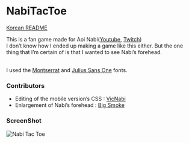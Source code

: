 # NabiTacToe

[Korean README](README.ko.md)

This is a fan game made for Aoi Nabi([Youtube](https://www.youtube.com/channel/UCzKkwB84Y0ql0EvyOWRSkEw), [Twitch](https://www.twitch.tv/nabinya))<br>
I don’t know how I ended up making a game like this either. But the one thing that I’m certain of is that I wanted to see Nabi’s forehead.<br><br>

I used the [Montserrat](https://fonts.google.com/specimen/Montserrat?query=Montserrat) and [Julius Sans One](https://fonts.google.com/specimen/Julius+Sans+One?query=Julius) fonts.

### Contributors
* Editing of the mobile version’s CSS : [VicNabi](https://twitter.com/VicNabi)
* Enlargement of Nabi’s forehead : [Big Smoke](https://twitter.com/BigSmoke420xx)

### ScreenShot

![Nabi Tac Toe](screenshot.jpg)
